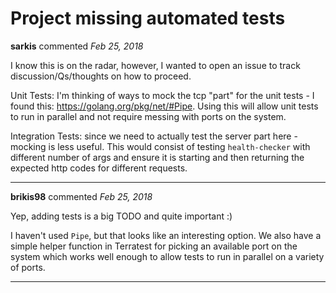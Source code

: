 # Project missing automated tests

**sarkis** commented *Feb 25, 2018*

I know this is on the radar, however, I wanted to open an issue to track discussion/Qs/thoughts on how to proceed. 

Unit Tests: I'm thinking of ways to mock the tcp "part" for the unit tests - I found this: https://golang.org/pkg/net/#Pipe. Using this will allow unit tests to run in parallel and not require messing with ports on the system.

Integration Tests: since we need to actually test the server part here - mocking is less useful. This would consist of testing `health-checker` with different number of args and ensure it is starting and then returning the expected http codes for different requests.
<br />
***


**brikis98** commented *Feb 25, 2018*

Yep, adding tests is a big TODO and quite important :)

I haven't used `Pipe`, but that looks like an interesting option. We also have a simple helper function in Terratest for picking an available port on the system which works well enough to allow tests to run in parallel on a variety of ports.
***

